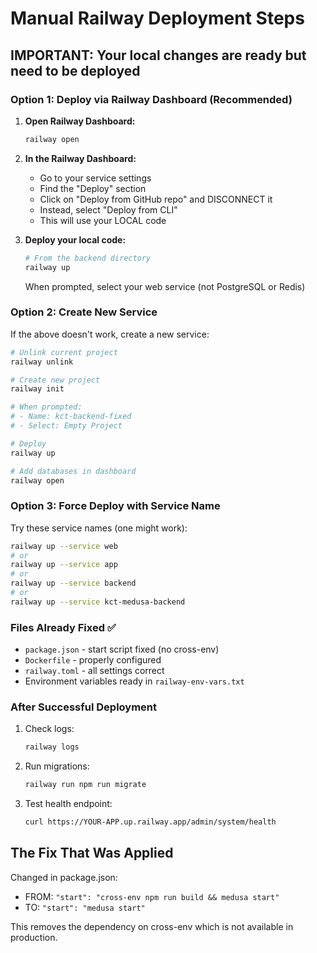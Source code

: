 # Manual Railway Deployment Steps

## IMPORTANT: Your local changes are ready but need to be deployed

### Option 1: Deploy via Railway Dashboard (Recommended)

1. **Open Railway Dashboard:**
   ```bash
   railway open
   ```

2. **In the Railway Dashboard:**
   - Go to your service settings
   - Find the "Deploy" section
   - Click on "Deploy from GitHub repo" and DISCONNECT it
   - Instead, select "Deploy from CLI"
   - This will use your LOCAL code

3. **Deploy your local code:**
   ```bash
   # From the backend directory
   railway up
   ```
   When prompted, select your web service (not PostgreSQL or Redis)

### Option 2: Create New Service

If the above doesn't work, create a new service:

```bash
# Unlink current project
railway unlink

# Create new project
railway init

# When prompted:
# - Name: kct-backend-fixed
# - Select: Empty Project

# Deploy
railway up

# Add databases in dashboard
railway open
```

### Option 3: Force Deploy with Service Name

Try these service names (one might work):

```bash
railway up --service web
# or
railway up --service app
# or
railway up --service backend
# or
railway up --service kct-medusa-backend
```

### Files Already Fixed ✅

- `package.json` - start script fixed (no cross-env)
- `Dockerfile` - properly configured
- `railway.toml` - all settings correct
- Environment variables ready in `railway-env-vars.txt`

### After Successful Deployment

1. Check logs:
   ```bash
   railway logs
   ```

2. Run migrations:
   ```bash
   railway run npm run migrate
   ```

3. Test health endpoint:
   ```bash
   curl https://YOUR-APP.up.railway.app/admin/system/health
   ```

## The Fix That Was Applied

Changed in package.json:
- FROM: `"start": "cross-env npm run build && medusa start"`
- TO: `"start": "medusa start"`

This removes the dependency on cross-env which is not available in production.